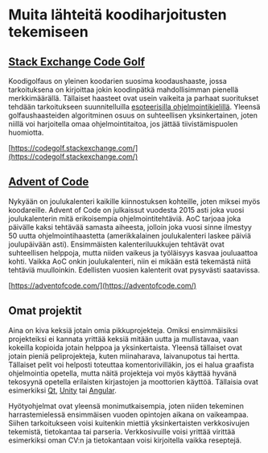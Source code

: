 # Muita lähteitä koodiharjoitusten tekemiseen

## [Stack Exchange Code Golf](https://codegolf.stackexchange.com/)

Koodigolfaus on yleinen koodarien suosima koodaushaaste, jossa tarkoituksena on kirjoittaa jokin koodinpätkä mahdollisimman pienellä merkkimäärällä. Tällaiset haasteet ovat usein vaikeita ja parhaat suoritukset tehdään tarkoitukseen suunnitelluilla [esoteerisilla ohjelmointikielillä](https://fi.wikipedia.org/wiki/Esoteerinen_ohjelmointikieli). Yleensä golfaushaasteiden algoritminen osuus on suhteellisen yksinkertainen, joten niillä voi harjoitella omaa ohjelmointitaitoa, jos jättää tiivistämispuolen huomiotta.

[https://codegolf.stackexchange.com/](https://codegolf.stackexchange.com/)


## [Advent of Code](https://adventofcode.com/)

Nykyään on joulukalenteri kaikille kiinnostuksen kohteille, joten miksei myös koodareille. Advent of Code on julkaissut vuodesta 2015 asti joka vuosi joulukalenterin mitä erikoisempia ohjelmointitehtäviä. AoC tarjoaa joka päivälle kaksi tehtävää samasta aiheesta, jolloin joka vuosi sinne ilmestyy 50 uutta ohjelmointihaastetta (amerikkalainen joulukalenteri laskee päiviä joulupäivään asti). Ensimmäisten kalenteriluukkujen tehtävät ovat suhteellisen helppoja, mutta niiden vaikeus ja työläisyys kasvaa jouluaattoa kohti. Vaikka AoC onkin joulukalenteri, niin ei mikään estä tekemästä niitä tehtäviä muulloinkin. Edellisten vuosien kalenterit ovat pysyvästi saatavissa.

[https://adventofcode.com/](https://adventofcode.com/)

## Omat projektit

Aina on kiva keksiä jotain omia pikkuprojekteja. Omiksi ensimmäisiksi projekteiksi ei kannata yrittää keksiä mitään uutta ja mullistavaa, vaan kokeilla kopioida jotain helppoa ja yksinkertaista. Yleensä tällaiset ovat jotain pieniä peliprojekteja, kuten miinaharava, laivanupotus tai hertta. Tällaiset pelit voi helposti toteuttaa komentorivilläkin, jos ei halua graafista ohjelmointia opetella, mutta näitä projekteja voi myös käyttää hyvänä tekosyynä opetella erilaisten kirjastojen ja moottorien käyttöä. Tällaisia ovat esimerkiksi [Qt](https://www.qt.io/), [Unity](https://unity.com/) tai [Angular](https://angular.dev/). 

Hyötyohjelmat ovat yleensä monimutkaisempia, joten niiden tekeminen harrastemielessä ensimmäisen vuoden opintojen aikana on vaikeampaa. Siihen tarkoitukseen voisi kuitenkin miettiä yksinkertaisten verkkosivujen tekemistä, tietokantaa tai parseria. Verkkosivuille voisi yrittää virittää esimerkiksi oman CV:n ja tietokantaan voisi kirjoitella vaikka reseptejä.